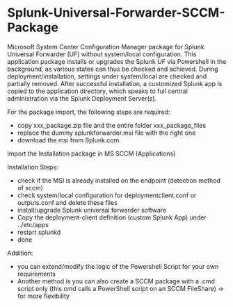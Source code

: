 # Splunk-Universal-Forwarder-SCCM-Package
Microsoft System Center Configuration Manager package for Splunk Universal Forwarder (UF) without system/local configuration. This application package installs or upgrades the Splunk UF via Powershell in the background, as various states can thus be checked and achieved. During deployment/installation, settings under system/local are checked and partially removed. After successful installation, a customized Splunk app is copied to the application directory, which speaks to full central administration via the Splunk Deployment Server(s).


For the package import, the following steps are required:
   * copy xxx_package.zip file and the entire folder xxx_package_files
   * replace the dummy splunkforwarder.msi file with the right one
   * download the msi from Splunk.com

Import the Installation package in MS SCCM (Applications)

Installation Steps:
   * check if the MSI is already installed on the endpoint (detection method of sccm)
   * check system/local configuration for deploymentclient.conf or outputs.conf and delete these files
   * install/upgrade Splunk universal forwarder software
   * Copy the deployment-client definition (custom Splunk App) under ../etc/apps
   * restart splunkd
   * done


Addition:
   * you can extend/modify the logic of the Powershell Script for your own requirements
   * Another method is you can also create a SCCM package with a .cmd script only (this cmd calls a PowerShell script on an SCCM FileShare) -> for more flexibility

